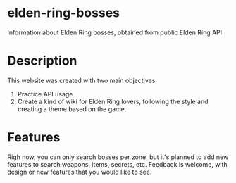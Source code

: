 # elden-ring-bosses
Information about Elden Ring bosses, obtained from public Elden Ring API

# Description

This website was created with two main objectives:

1. Practice API usage
2. Create a kind of wiki for Elden Ring lovers, following the style and creating a theme based on the game.

# Features

Righ now, you can only search bosses per zone, but it's planned to add new features to search weapons, items, secrets, etc.
Feedback is welcome, with design or new features that you would like to see.
